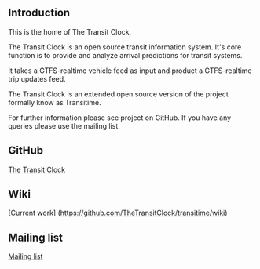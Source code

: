 ## Introduction
This is the home of The Transit Clock. 

The Transit Clock is an open source transit information system. It's core function is to provide and analyze arrival predictions for transit systems.

It takes a GTFS-realtime vehicle feed as input and product a GTFS-realtime trip updates feed.

The Transit Clock is an extended open source version of the project formally know as Transitime.

For further information please see project on GitHub. If you have any queries please use the mailing list.

## GitHub
[The Transit Clock](https://github.com/TheTransitClock)

## Wiki
[Current work] (https://github.com/TheTransitClock/transitime/wiki)

## Mailing list
[Mailing list](https://groups.google.com/forum/?hl=en#!forum/thetransitclock)
